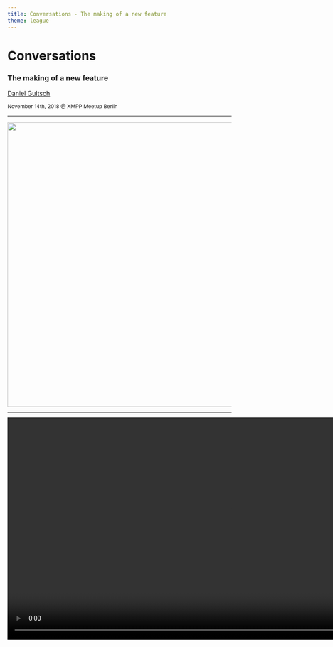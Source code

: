 ```yaml
---
title: Conversations - The making of a new feature
theme: league
---
```

# Conversations
### The making of a new feature
[Daniel Gultsch](https://gultsch.de)
<p><small>November 14th, 2018 @ XMPP Meetup Berlin</small</p>

---

<img style="width: 640px; border: 0px;" src="images/berlin/4223.png"/>

---

<video style="height: 500px; border: 0px;" src="videos/berlin/quicksy.mp4" controls/>

---

## Copying WhatsApp the right way
### The walled garden with unlocked gates
[Daniel Gultsch](https://gultsch.de)
<p><small>November 14th, 2018 @ XMPP Meetup Berlin</small</p>

---

### Introducing Quicksy
* Free as in beer
* Compatible with Jabber
 - Quicksy users can discover regular Jabber users
 - Jabber users can add Quicksy users `+15554435222@quicksy.im`
* Regular XMPP client under the hood
 - Limited to one Quicksy account
 - Can add regular Jabber contacts

---

## Ok. But Why?

Note: There is that joke if you ask four XMPP users about the *one* thing thats prevents XMPP from being more popular you get five different answers.

* To some it’s the lack of audio/video calls;
* To some it’s the lack of end-to-encryption by default; to others it’s the very fact that we now do end-to-end encryption
* To some it’s the 'complicated' onboarding and contact discovery.
* To me personally it’s the lack of proper iOS and to some degree the lack of desktop clients. I think converse.js can probably fill some of the gaps and it is developing rapidly right now; But it aint there yet. Especially for 'hosted' mode; where you just go to the converse.js website and log in it really needs alternative connection discover so your xmpp connection isn’t routed over JC’s proxy. And a few other things like read markers. 
However I can’t do anything about most of those. So I tried making the one thing I can do; make onboarding easier. Either it will be succesful and that’s great or we can cross it of the list of things that stand between us and XMPP being succesful.

---

### Top Five reasons for Quicksy
* Low barrier entry
* Nothing changes for existing Jabber users
* Not cannibalizing on Conversations and c.im revenue
* Gateway drug to Conversations
* Business model

Note: So what exactly is so great about Quicksy and how is it different from other networks and previous attempts to build something like that on Jabber.

Quicksy lowers the barrier of entry to something that is comparable to WhatsApp and Signal. However due to the fact that it can discover users that are not on the Quicksy Server and the fact that phone numbers are not obfuscated it integrates nicely into Jabber. So for users who are already on Jabber and like to self host and enjoy the freedom of Jabber nothing changes.

It allows me to make the app free without loosing out on Conversations revenue.

Other than the onboarding the app looks and behaves exactly like Conversations. So users who start with Quicksy can easily migrate to Conversations later.

And it has at least some kind of business model which can ensure that it exists for some time. So what’s the business model you ask?

---

### The Quicksy Directory
* Quicksy users discover regular Jabber ssers that are listed in the Quicksy Directory
* Verify phone number and Jabber ID
* Entry fee
* Unfair but:
 - de facto standard when users pay for their friends
 - I don’t have billionaire friends

---

### Summary
* Conversations is what you use; Quicksy is what you give to your friends
* Get listed on the Quicksy directory with voucher code **`Datengarten`**

---

## Let’s get technical

---

### Gradle build flavor
```bash
.
└── src
    ├── conversations
    │   └── java
    │       └── WelcomeActivity.java
    ├── main
    │   └── java
    │       ├── ConversationsActivity.java
    │       └── StartConversationsActivity.java
    └── quicksy
        └── java
            ├── PhoneNumberActivity.java
            └── VerificationActivity.java
```

---

### HTTP API for sign up

* Request SMS verification token
 - `GET /authentication/+phoneNumber`
* Change password / create account
 - `POST /password/`
 - Authenticate with phone number and SMS token

---

### HTTP API for sign up (2)

* HTTP Error codes and HTTP Headers
* Robust and future-proof (hopefully)
 - version check
 - communicate system languge to SMS provider
 - communicate retry interval
 - conflict when still logged in

---

### XMPP API for sync

```xml
<iq type="get" to="api.quicksy.im">
  <phone-book ver="ZkGaTLM5frg0OH+LESQYJUZK1FA="
              xmlns="im.quicksy.synchronization:0">
    <entry number="+442079460100"/>
    <entry number="+442079460200"/>
    <entry number="+442079460300"/>
    <entry number="+442079460500"/>
    <entry number="+4915146788794"/>
  </phone-book>
</iq>
```

---

### XMPP API for sync (2)

```xml
<iq type="result" from="api.quicksy.im" to="…">
  <phone-book xmlns="im.quicksy.synchronization:0">
    <entry number="+442079460100">
      <jid>+442079460100@quicksy.im</jid>
    </entry>
    <entry number="+442079460200">
      <jid>+442079460200@quicksy.im</jid>
    </entry>
    <entry number="+4915146788794">
      <jid>+4915146788794@quicksy.im</jid>
      <jid>derdaniel@xmpp.zone</jid>
    </entry>
  </phone-book>
</iq>
```

---

### XMPP API for sync (3)

```xml
<!--no changes determined by hash in ver='' attribute -->
<iq type="result" from="api.quicksy.im" />
```

Note: Maybe just upload the diff; mostly a client side feature

---

## To roster or not to roster

---

### Benefits of not using roster

* Less meta data
* Easier sync; delete from phone book and contact is gone
* Avoid the rabbit hole of mutual presence subscription
* Unnecessary to a certain degree

---

### But it is not complete unnecessary…

* Avatar, OMEMO
* 'Trusted' (automatically accept file transfers, send read markers)

---

### Or is it?

* Trust can be mapped to 'is in Android Address book'
* PEP nodes can be made public and subscribed to
* **BUT:** reliably (un)subscribe to *people I’m in conversation with* is hard
 - Open / closed can happen when offline
 - No way to get current subscriptions
 - Multi clients a mess

---

### The Inbox XEP™
* Synchronize list of open conversations
* May or may not cover group chats

Note: What I’m going to explain now hasn’t been implemented yet. 

---

### The ~~Inbox~~ open conversations on steroids XEP™
* Server will automatically
 - subscribe your full jid to the PEP nodes of the entities in your open conversations list
 - unsubscribe you when your full jid goes offline
* Based on the nodes you are interested in (caps hash)
* Minus contacts with mutual presence sub

---

### Open Questions regarding the »List of open conversations on steroids XEP™«
* Requires server support
 - Yeah, but everything does, get over it
 - Only on the user’s server
* How to deal with MUC members?
 - Invisible entries?
 - Not at all? MIX to the rescue

---

### The Quick(sy) solution
* Ask for presence subs when sending the first message
* At least we have not all meta (full android address book) data on the server
* Receiver gets the 'add back' snackbar

---

## FAQ

---

### Why not hash the phone numbers?

* Hashes don’t work; limited number of valid phone numbers
* Makes adding a Quicksy user hard

---

### Why not maintain a public list of phone numbers?

* Users don’t want the look up to be reversible
* Hashes don’t work
* A central entity needs to do the SMS verification

---

### Why not make it publicly searchable?

* Only Quicksy users can discover contacts
* We don’t want anyone to scrape the entire list
* Verified Quicksy users can be rate limited

---

### Why isn’t entering your phone number free

* Because SMS verification is surprisingly expensive
* Cross financing the server

---

### Is it open source?

* The client is open source (obviously)
* The server is not
 - Conversations suffers from frequent GPL violations
 - Having access to the Quicksy server is the missing piece they need
 - Potential revenue stream (sustainability) from selling the Quicksy Server
 - Didn’t work with the Conversations App Server

---

## Questions?

https://quicksy.im

`Datengarten`
